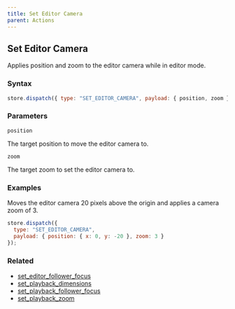 ```yaml
---
title: Set Editor Camera
parent: Actions
---
```


## Set Editor Camera

Applies position and zoom to the editor camera while in editor mode.

### Syntax

```js
store.dispatch({ type: "SET_EDITOR_CAMERA", payload: { position, zoom } });
```

### Parameters

`position`

The target position to move the editor camera to.

`zoom`

The target zoom to set the editor camera to.

### Examples

Moves the editor camera 20 pixels above the origin and applies a camera zoom of 3.

```js
store.dispatch({
  type: "SET_EDITOR_CAMERA",
  payload: { position: { x: 0, y: -20 }, zoom: 3 }
});
```

### Related

- [set_editor_follower_focus](./set_editor_follower_focus.md)
- [set_playback_dimensions](./set_playback_dimensions.md)
- [set_playback_follower_focus](./set_playback_follower_focus.md)
- [set_playback_zoom](./set_playback_zoom.md)
